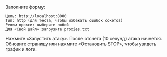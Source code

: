 Заполните форму:

    Цель: http://localhost:8000
    Тип: http (для теста, чтобы избежать ошибок сокетов)
    Режим прокси: выберите любой
    Для «Свой файл» загрузите proxies.txt

Нажмите «Запустить атаку».
После отсчета (10 секунд) атака начнется.
Обновите страницу или нажмите «Остановить STOP», чтобы увидеть график и логи.
